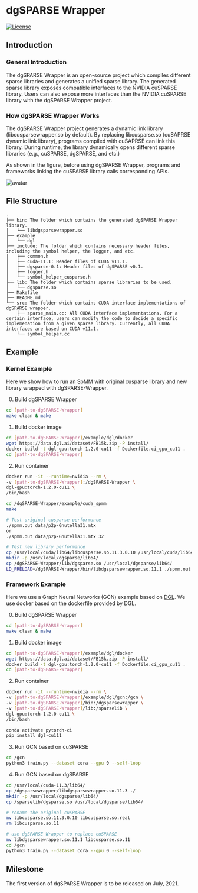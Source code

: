 # dgSPARSE Wrapper

[![License](https://img.shields.io/badge/License-Apache%202.0-blue.svg)](./LICENSE)

## Introduction

### General Introduction

The dgSPARSE Wrapper is an open-source project which compiles different sparse libraries and generates a unified sparse library. The generated sparse library exposes compatible interfaces to the NVIDIA cuSPARSE library. Users can also expose more interfaces than the NVIDIA cuSPARSE library with the dgSPARSE Wrapper project.

### How dgSPARSE Wrapper Works

The dgSPARSE Wrapper project generates a dynamic link library (libcusparsewrapper.so by default). By replacing libcusparse.so (cuSAPRSE dynamic link library), programs compiled with cuSAPRSE can link this library. During runtime, the library dynamically opens different sparse libraries (e.g., cuSPARSE, dgSPARSE, and etc.)

As shown in the figure, before using dgSPARSE Wrapper, programs and frameworks linking the cuSPARSE library calls corresponding APIs. 

![avatar](./fig/diagram.png)

## File Structure

```
.
├── bin: The folder which contains the generated dgSPARSE Wrapper library.
│   └── libdgsparsewrapper.so
├── example
│   └── dgl
├── include: The folder which contains necessary header files, including the symbol helper, the logger, and etc.
│   ├── common.h
│   ├── cuda-11.1: Header files of CUDA v11.1.
│   ├── dgsparse-0.1: Header files of dgSPARSE v0.1.
│   ├── logger.h
│   └── symbol_helper_cusparse.h
├── lib: The folder which contains sparse libraries to be used.
│   └── dgsparse.so
├── Makefile
├── README.md
└── src: The folder which contains CUDA interface implementations of dgSPARSE wrapper.
    ├── sparse_main.cc: All CUDA interface implementations. For a certain interface, users can modify the code to decide a specific implemenation from a given sparse library. Currently, all CUDA interfaces are based on CUDA v11.1.
    └── symbol_helper.cc
```

## Example

### Kernel Example
Here we show how to run an SpMM with original cusparse library and new library wrapped with dgSPARSE-Wrapper.

0. Build dgSPARSE Wrapper
```bash
cd [path-to-dgSPARSE-Wrapper]
make clean & make
```

1. Build docker image
```bash
cd [path-to-dgSPARSE-Wrapper]/example/dgl/docker
wget https://data.dgl.ai/dataset/FB15k.zip -P install/
docker build -t dgl-gpu:torch-1.2.0-cu11 -f Dockerfile.ci_gpu_cu11 .
cd [path-to-dgSPARSE-Wrapper]
```

2. Run container
```bash
docker run -it --runtime=nvidia --rm \
-v [path-to-dgSPARSE-Wrapper]:/dgSPARSE-Wrapper \
dgl-gpu:torch-1.2.0-cu11 \
/bin/bash

cd /dgSPARSE-Wrapper/example/cuda_spmm
make

# Test original cusparse performance
./spmm.out data/p2p-Gnutella31.mtx
or 
./spmm.out data/p2p-Gnutella31.mtx 32

# Test new library performance
cp /usr/local/cuda/lib64/libcusparse.so.11.3.0.10 /usr/local/cuda/lib64/libcusparse.so.real
mkdir -p /usr/local/dgsparse/lib64/
cp /dgSPARSE-Wrapper/lib/dgsparse.so /usr/local/dgsparse/lib64/
LD_PRELOAD=/dgSPARSE-Wrapper/bin/libdgsparsewrapper.so.11.1 ./spmm.out data/p2p-Gnutella31.mtx

```
### Framework Example

Here we use a Graph Neural Networks (GCN) example based on [DGL](url=https://www.dgl.ai/). We use docker based on the dockerfile provided by DGL.

0. Build dgSPARSE Wrapper
```bash
cd [path-to-dgSPARSE-Wrapper]
make clean & make
```

1. Build docker image
```bash
cd [path-to-dgSPARSE-Wrapper]/example/dgl/docker
wget https://data.dgl.ai/dataset/FB15k.zip -P install/
docker build -t dgl-gpu:torch-1.2.0-cu11 -f Dockerfile.ci_gpu_cu11 .
cd [path-to-dgSPARSE-Wrapper]
```

2. Run container
```bash
docker run -it --runtime=nvidia --rm \
-v [path-to-dgSPARSE-Wrapper]/example/dgl/gcn:/gcn \
-v [path-to-dgSPARSE-Wrapper]/bin:/dgsparsewrapper \
-v [path-to-dgSPARSE-Wrapper]/lib:/sparselib \
dgl-gpu:torch-1.2.0-cu11 \
/bin/bash

conda activate pytorch-ci
pip install dgl-cu111
```

3. Run GCN based on cuSPARSE
```bash
cd /gcn
python3 train.py --dataset cora --gpu 0 --self-loop
```

4. Run GCN based on dgSPARSE
```bash
cd /usr/local/cuda-11.3/lib64/
cp /dgsparsewrapper/libdgsparsewrapper.so.11.3 ./
mkdir -p /usr/local/dgsparse/lib64/
cp /sparselib/dgsparse.so /usr/local/dgsparse/lib64/

# rename the original cuSPARSE
mv libcusparse.so.11.3.0.10 libcusparse.so.real
rm libcusparse.so.11

# use dgSPARSE Wrapper to replace cuSPARSE
mv libdgsparsewrapper.so.11.1 libcusparse.so.11 
cd /gcn
python3 train.py --dataset cora --gpu 0 --self-loop
```

## Milestone

The first version of dgSPARSE Wrapper is to be released on July, 2021.
